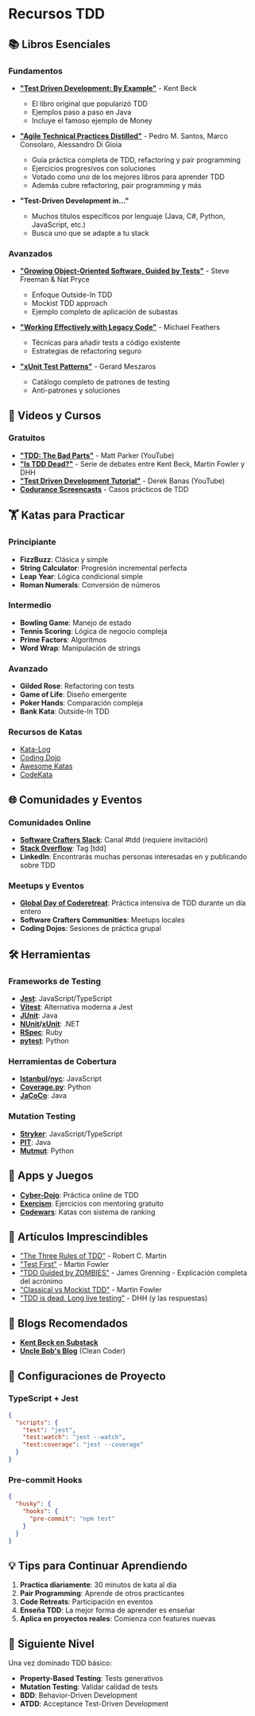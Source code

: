 # Recursos TDD

## 📚 Libros Esenciales

### Fundamentos
- **["Test Driven Development: By Example"](https://www.amazon.es/Test-Driven-Development-Example-Addison-Wesley/dp/0321146530)** - Kent Beck
  - El libro original que popularizó TDD
  - Ejemplos paso a paso en Java
  - Incluye el famoso ejemplo de Money

- **["Agile Technical Practices Distilled"](https://www.amazon.es/Agile-Technical-Practices-Distilled-software/dp/1838980849)** - Pedro M. Santos, Marco Consolaro, Alessandro Di Gioia
  - Guía práctica completa de TDD, refactoring y pair programming
  - Ejercicios progresivos con soluciones 
  - Votado como uno de los mejores libros para aprender TDD
  - Además cubre refactoring, pair programming y más


- **"Test-Driven Development in..."**
    - Muchos títulos específicos por lenguaje (Java, C#, Python, JavaScript, etc.)
    - Busca uno que se adapte a tu stack

### Avanzados

- **["Growing Object-Oriented Software, Guided by Tests"](http://www.growing-object-oriented-software.com/)** - Steve Freeman & Nat Pryce
  - Enfoque Outside-In TDD
  - Mockist TDD approach
  - Ejemplo completo de aplicación de subastas

- **["Working Effectively with Legacy Code"](https://www.amazon.es/Working-Effectively-Legacy-Michael-Feathers/dp/0131177052)** - Michael Feathers
  - Técnicas para añadir tests a código existente
  - Estrategias de refactoring seguro

- **["xUnit Test Patterns"](http://xunitpatterns.com/)** - Gerard Meszaros
  - Catálogo completo de patrones de testing
  - Anti-patrones y soluciones

## 🎥 Videos y Cursos

### Gratuitos
- **["TDD: The Bad Parts"](https://www.youtube.com/watch?v=xPL84vvLwXA)** - Matt Parker (YouTube)
- **["Is TDD Dead?"](https://martinfowler.com/articles/is-tdd-dead/)** - Serie de debates entre Kent Beck, Martin Fowler y DHH
- **["Test Driven Development Tutorial"](https://www.youtube.com/watch?v=QCif_-r8eK4)** - Derek Banas (YouTube)
- **[Codurance Screencasts](https://www.youtube.com/c/Codurance/videos)** - Casos prácticos de TDD

## 🏋️ Katas para Practicar

### Principiante
- **FizzBuzz**: Clásica y simple
- **String Calculator**: Progresión incremental perfecta
- **Leap Year**: Lógica condicional simple
- **Roman Numerals**: Conversión de números

### Intermedio
- **Bowling Game**: Manejo de estado
- **Tennis Scoring**: Lógica de negocio compleja
- **Prime Factors**: Algoritmos
- **Word Wrap**: Manipulación de strings

### Avanzado
- **Gilded Rose**: Refactoring con tests
- **Game of Life**: Diseño emergente
- **Poker Hands**: Comparación compleja
- **Bank Kata**: Outside-In TDD

### Recursos de Katas
- [Kata-Log](https://kata-log.rocks/)
- [Coding Dojo](https://codingdojo.org/kata/)
- [Awesome Katas](https://github.com/gamontal/awesome-katas)
- [CodeKata](http://codekata.com/)

## 🌐 Comunidades y Eventos

### Comunidades Online
- **[Software Crafters Slack](https://softwarecrafters.slack.com/)**: Canal #tdd (requiere invitación)
- **[Stack Overflow](https://stackoverflow.com/questions/tagged/tdd)**: Tag [tdd]
- **LinkedIn**: Encontrarás muchas personas interesadas en y publicando sobre TDD

### Meetups y Eventos
- **[Global Day of Coderetreat](https://www.coderetreat.org/)**: Práctica intensiva de TDD durante un día entero
- **Software Crafters Communities**: Meetups locales
- **Coding Dojos**: Sesiones de práctica grupal

## 🛠️ Herramientas

### Frameworks de Testing
- **[Jest](https://jestjs.io/)**: JavaScript/TypeScript
- **[Vitest](https://vitest.dev/)**: Alternativa moderna a Jest
- **[JUnit](https://junit.org/)**: Java
- **[NUnit](https://nunit.org/)/[xUnit](https://xunit.net/)**: .NET
- **[RSpec](https://rspec.info/)**: Ruby
- **[pytest](https://pytest.org/)**: Python

### Herramientas de Cobertura
- **[Istanbul](https://istanbul.js.org/)/[nyc](https://github.com/istanbuljs/nyc)**: JavaScript
- **[Coverage.py](https://coverage.readthedocs.io/)**: Python
- **[JaCoCo](https://www.jacoco.org/)**: Java

### Mutation Testing
- **[Stryker](https://stryker-mutator.io/)**: JavaScript/TypeScript
- **[PIT](https://pitest.org/)**: Java
- **[Mutmut](https://github.com/boxed/mutmut)**: Python

## 📱 Apps y Juegos

- **[Cyber-Dojo](https://cyber-dojo.org/)**: Práctica online de TDD
- **[Exercism](https://exercism.org/)**: Ejercicios con mentoring gratuito
- **[Codewars](https://www.codewars.com/)**: Katas con sistema de ranking

## 📖 Artículos Imprescindibles

- ["The Three Rules of TDD"](https://blog.cleancoder.com/uncle-bob/2014/12/17/TheCyclesOfTDD.html) - Robert C. Martin
- ["Test First"](https://martinfowler.com/bliki/TestDrivenDevelopment.html) - Martin Fowler
- ["TDD Guided by ZOMBIES"](https://blog.wingman-sw.com/tdd-guided-by-zombies) - James Grenning - Explicación completa del acrónimo
- ["Classical vs Mockist TDD"](https://martinfowler.com/articles/mocksArentStubs.html) - Martin Fowler
- ["TDD is dead. Long live testing"](https://dhh.dk/2014/tdd-is-dead-long-live-testing.html) - DHH (y las respuestas)

## 📝 Blogs Recomendados

- **[Kent Beck en Substack](https://substack.com/@kentbeck)** 
- **[Uncle Bob's Blog](https://blog.cleancoder.com/)** (Clean Coder)

## 🔧 Configuraciones de Proyecto

### TypeScript + Jest
```json
{
  "scripts": {
    "test": "jest",
    "test:watch": "jest --watch",
    "test:coverage": "jest --coverage"
  }
}
```

### Pre-commit Hooks
```json
{
  "husky": {
    "hooks": {
      "pre-commit": "npm test"
    }
  }
}
```

## 💡 Tips para Continuar Aprendiendo

1. **Practica diariamente**: 30 minutos de kata al día
2. **Pair Programming**: Aprende de otros practicantes
3. **Code Retreats**: Participación en eventos
4. **Enseña TDD**: La mejor forma de aprender es enseñar
5. **Aplica en proyectos reales**: Comienza con features nuevas

## 🚀 Siguiente Nivel

Una vez dominado TDD básico:
- **Property-Based Testing**: Tests generativos
- **Mutation Testing**: Validar calidad de tests
- **BDD**: Behavior-Driven Development
- **ATDD**: Acceptance Test-Driven Development
